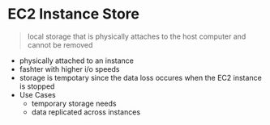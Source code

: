 # EC2 Instance Store

> local storage that is physically attaches to the host computer and cannot be removed

- physically attached to an instance
- fashter with higher i/o speeds
- storage is tempotary since the data loss occures when the EC2 instance is stopped
- Use Cases
    - temporary storage needs
    - data replicated across instances